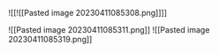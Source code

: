 ![[![[Pasted image 20230411085308.png]]]]


![[Pasted image 20230411085311.png]]
![[Pasted image 20230411085319.png]]